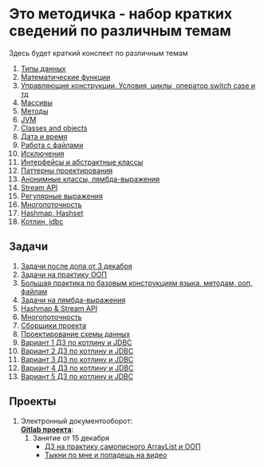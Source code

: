 # Это методичка - набор кратких сведений по различным темам
 Здесь будет краткий конспект по различным темам
1) [Типы данных](javabase1-datatypes.md)
2) [Математические функции](javabase2-mathfunctions.md)
3) [Управляющие конструкции. Условия, циклы, оператор switch case и тд](javabase3-control.md)
4) [Массивы](javabase4-arrays.md)
5) [Методы](javabase5-methods.md)
6) [JVM](javabase6-jvm.md)
7) [Classes and objects](javabase7-classes.md)
8) [Дата и время](javabase8-date.md)
9) [Работа с файлами](javabase9-files.md)
10) [Исключения](javabase0-exceptions.md)
11) [Интерфейсы и абстрактные классы](javabase1-interfaces.md)
12) [Паттерны проектирования](javabase2-patterns.md)
13) [Анонимные классы, лямбда-выражения](javabase3-anonymous-lambda.md)
14) [Stream API](javabase4-stream-api.md)
15) [Регулярные выражения](javabase5-regex.md)
16) [Многопоточность](javabase6-multithreading.md)
17) [Hashmap, Hashset](javabase7-hashmap.md)
18) [Котлин, jdbc](kotlin1-intro-jdbc.md)
## Задачи
1) [Задачи после допа от 3 декабря](tasks1-dop.md)
2) [Задачи на практику ООП](tasks2-oop-java.md)
3) [Большая практика по базовым конструкциям языка, методам, ооп, файлам](tasks3-big-practice.md)
4) [Задачи на лямбда-выражения](tasks4-lambda.md)
5) [Hashmap & Stream API](tasks5-hashmap.md)
6) [Многопоточность](tasks6-multithreading.md)
7) [Сборщики проекта](tasks7-mavengradle.md)
8) [Проектирование схемы данных](tasks8-db-arch.md)
9) [Вариант 1 ДЗ по котлину и JDBC](tasks9-01.md)
10) [Вариант 2 ДЗ по котлину и JDBC](tasks9-02.md)
11) [Вариант 3 ДЗ по котлину и JDBC](tasks9-03.md)
12) [Вариант 4 ДЗ по котлину и JDBC](tasks9-04.md)
13) [Вариант 5 ДЗ по котлину и JDBC](tasks9-05.md)
## Проекты
1) Электронный документооборот: <br>
   **[Gitlab проекта](https://git-itpark32.ru/students-projects/java/eleven-thread/edo)**: 
   1) Занятие от 15 декабря
        - [ДЗ на практику самописного ArrayList и ООП](projectsdo/01-task-practice-base-oop.md)
        - [Тыкни по мне и попадешь на видео](https://disk.yandex.ru/i/k2Nht3FWL0gD-Q)